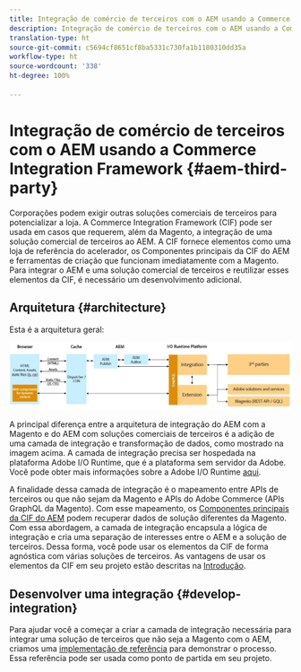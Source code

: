 ```yaml
---
title: Integração de comércio de terceiros com o AEM usando a Commerce Integration Framework
description: Integração de comércio de terceiros com o AEM usando a Commerce Integration Framework
translation-type: ht
source-git-commit: c5694cf8651cf8ba5331c730fa1b1180310dd35a
workflow-type: ht
source-wordcount: '338'
ht-degree: 100%

---
```



# Integração de comércio de terceiros com o AEM usando a Commerce Integration Framework {#aem-third-party}

Corporações podem exigir outras soluções comerciais de terceiros para potencializar a loja. A Commerce Integration Framework (CIF) pode ser usada em casos que requerem, além da Magento, a integração de uma solução comercial de terceiros ao AEM. A CIF fornece elementos como uma loja de referência do acelerador, os Componentes principais da CIF do AEM e ferramentas de criação que funcionam imediatamente com a Magento. Para integrar o AEM e uma solução comercial de terceiros e reutilizar esses elementos da CIF, é necessário um desenvolvimento adicional.

## Arquitetura {#architecture}

Esta é a arquitetura geral:

![Visão geral da arquitetura do AEM sem a Magento e com soluções de terceiros](/help/commerce-cloud/assets/AEM_nonMagento_Architecture.JPG)

A principal diferença entre a arquitetura de integração do AEM com a Magento e do AEM com soluções comerciais de terceiros é a adição de uma camada de integração e transformação de dados, como mostrado na imagem acima. A camada de integração precisa ser hospedada na plataforma Adobe I/O Runtime, que é a plataforma sem servidor da Adobe. Você pode obter mais informações sobre a Adobe I/O Runtime [aqui](https://www.adobe.io/apis/experienceplatform/runtime.html).

A finalidade dessa camada de integração é o mapeamento entre APIs de terceiros ou que não sejam da Magento e APIs do Adobe Commerce (APIs GraphQL da Magento). Com esse mapeamento, os [Componentes principais da CIF do AEM](https://github.com/adobe/aem-core-cif-components) podem recuperar dados de solução diferentes da Magento. Com essa abordagem, a camada de integração encapsula a lógica de integração e cria uma separação de interesses entre o AEM e a solução de terceiros. Dessa forma, você pode usar os elementos da CIF de forma agnóstica com várias soluções de terceiros. As vantagens de usar os elementos da CIF em seu projeto estão descritas na [Introdução](/help/commerce-cloud/overview.md).

## Desenvolver uma integração {#develop-integration}

Para ajudar você a começar a criar a camada de integração necessária para integrar uma solução de terceiros que não seja a Magento com o AEM, criamos uma [implementação de referência](https://github.com/adobe/commerce-cif-graphql-integration-reference) para demonstrar o processo. Essa referência pode ser usada como ponto de partida em seu projeto.
